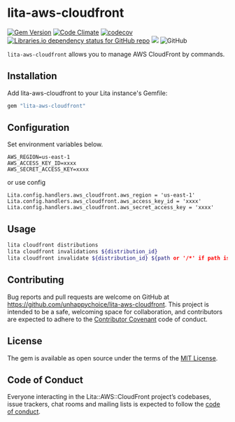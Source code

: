 # lita-aws-cloudfront
[![Gem Version](https://badge.fury.io/rb/lita-aws-cloudfront.svg)](https://badge.fury.io/rb/lita-aws-cloudfront)
[![Code Climate](https://codeclimate.com/github/unhappychoice/lita-aws-cloudfront/badges/gpa.svg)](https://codeclimate.com/github/unhappychoice/lita-aws-cloudfront)
[![codecov](https://codecov.io/gh/unhappychoice/lita-aws-cloudfront/branch/master/graph/badge.svg)](https://codecov.io/gh/unhappychoice/lita-aws-cloudfront)
[![Libraries.io dependency status for GitHub repo](https://img.shields.io/librariesio/github/unhappychoice/lita-aws-cloudfront.svg)](https://libraries.io/github/unhappychoice/lita-aws-cloudfront)
![](http://ruby-gem-downloads-badge.herokuapp.com/lita-aws-cloudfront?type=total)
![GitHub](https://img.shields.io/github/license/unhappychoice/lita-aws-cloudfront.svg)

`lita-aws-cloudfront` allows you to manage AWS CloudFront by commands. 

## Installation

Add lita-aws-cloudfront to your Lita instance's Gemfile:

``` ruby
gem "lita-aws-cloudfront"
```

## Configuration
Set environment variables below.

```
AWS_REGION=us-east-1
AWS_ACCESS_KEY_ID=xxxx
AWS_SECRET_ACCESS_KEY=xxxx
```

or use config

```
Lita.config.handlers.aws_cloudfront.aws_region = 'us-east-1'
Lita.config.handlers.aws_cloudfront.aws_access_key_id = 'xxxx'
Lita.config.handlers.aws_cloudfront.aws_secret_access_key = 'xxxx'
```

## Usage

```bash
lita cloudfront distributions
lita cloudfront invalidations ${distribution_id}
lita cloudfront invalidate ${distribution_id} ${path or '/*' if path is empty} 
```

## Contributing

Bug reports and pull requests are welcome on GitHub at https://github.com/unhappychoice/lita-aws-cloudfront. This project is intended to be a safe, welcoming space for collaboration, and contributors are expected to adhere to the [Contributor Covenant](http://contributor-covenant.org) code of conduct.

## License

The gem is available as open source under the terms of the [MIT License](https://opensource.org/licenses/MIT).

## Code of Conduct

Everyone interacting in the Lita::AWS::CloudFront project’s codebases, issue trackers, chat rooms and mailing lists is expected to follow the [code of conduct](https://github.com/unhappychoice/lita-aws-cloudfront/blob/master/CODE_OF_CONDUCT.md).
